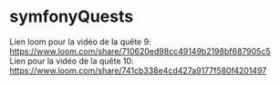 # symfonyQuests

Lien loom pour la vidéo de la quête 9:
  https://www.loom.com/share/710620ed98cc49149b2198bf687905c5  
Lien pour la vidéo de la quête 10:
  https://www.loom.com/share/741cb338e4cd427a9177f580f4201497
